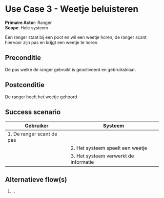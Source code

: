 # Use Case 3 - Weetje beluisteren

**Primaire Actor**: Ranger
<br />
**Scope**: Hele systeem

Een ranger staat bij een poot en wil een weetje horen, de ranger scant hiervoor zijn pas en krijgt een weetje te horen.

## Preconditie

De pas welke de ranger gebruikt is geactiveerd en gebruiksklaar.

## Postconditie

De ranger heeft het weetje gehoord

## Success scenario

|Gebruiker   |Systeem|
|---|---|
|1. De ranger scant de pas ||
|| 2. Het systeem speelt een weetje|
|| 3. Het systeem verwerkt de informatie|

## Alternatieve flow(s)

1. ..

